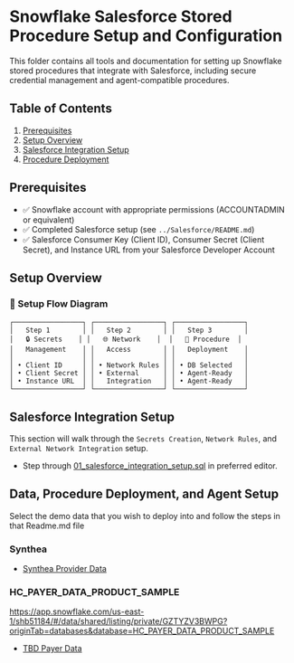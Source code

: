 # Snowflake Salesforce Stored Procedure Setup and Configuration

This folder contains all tools and documentation for setting up Snowflake stored procedures that integrate with Salesforce, including secure credential management and agent-compatible procedures.

## Table of Contents
1. [Prerequisites](#prerequisites)
2. [Setup Overview](#setup-overview)
3. [Salesforce Integration Setup](#salesforce-integration-setup)
4. [Procedure Deployment](#procedure-deployment)

## Prerequisites

- ✅ Snowflake account with appropriate permissions (ACCOUNTADMIN or equivalent)
- ✅ Completed Salesforce setup (see `../Salesforce/README.md`)
- ✅ Salesforce Consumer Key (Client ID), Consumer Secret (Client Secret), and Instance URL from your Salesforce Developer Account

## Setup Overview

### 🎯 Setup Flow Diagram

```
┌─────────────────┐ ┌─────────────────┐ ┌─────────────────┐ 
│   Step 1        │ │   Step 2        │ │   Step 3        │
│   🔒 Secrets    │ │   🌐 Network    │  │   🚀 Procedure  │
│   Management    │ │   Access        │ │   Deployment    │
│                 │ │                 │ │                 │
│ • Client ID     │ │ • Network Rules │ │ • DB Selected   │
│ • Client Secret │ │ • External      │ │ • Agent-Ready   │
│ • Instance URL  │ │   Integration   │ │ • Agent-Ready   │
└─────────────────┘ └─────────────────┘ └─────────────────┘
```


## Salesforce Integration Setup
This section will walk through the `Secrets Creation`, `Network Rules`, and `External Network Integration` setup. 

- Step through [01_salesforce_integration_setup.sql](./01_salesforce_integration_setup.sql) in preferred editor.

## Data, Procedure Deployment, and Agent Setup
Select the demo data that you wish to deploy into and follow the steps in that Readme.md file

### Synthea
- [Synthea Provider Data](./Synthea-Synthetic-Provider-Data/Readme.md)

### HC_PAYER_DATA_PRODUCT_SAMPLE
https://app.snowflake.com/us-east-1/shb51184/#/data/shared/listing/private/GZTYZV3BWPG?originTab=databases&database=HC_PAYER_DATA_PRODUCT_SAMPLE
- [TBD Payer Data](#)
